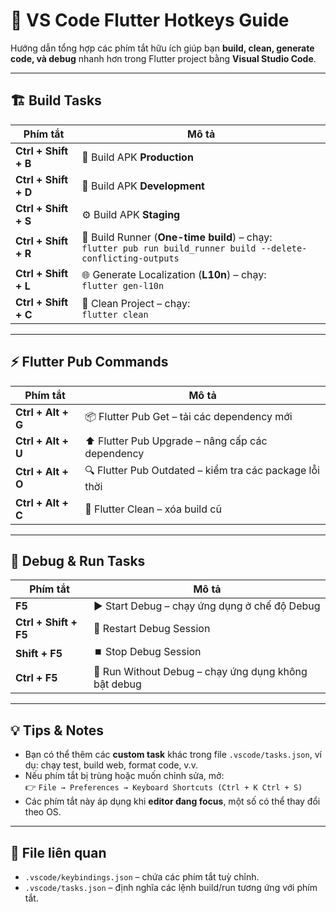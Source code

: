 # 🚀 VS Code Flutter Hotkeys Guide

Hướng dẫn tổng hợp các phím tắt hữu ích giúp bạn **build, clean, generate code, và debug** nhanh hơn trong Flutter project bằng **Visual Studio Code**.

---

## 🏗️ Build Tasks

| Phím tắt | Mô tả |
|----------|-------|
| **Ctrl + Shift + B** | 🏁 Build APK **Production** |
| **Ctrl + Shift + D** | 🧪 Build APK **Development** |
| **Ctrl + Shift + S** | ⚙️ Build APK **Staging** |
| **Ctrl + Shift + R** | 🔨 Build Runner (**One-time build**) – chạy:<br>`flutter pub run build_runner build --delete-conflicting-outputs` |
| **Ctrl + Shift + L** | 🌐 Generate Localization (**L10n**) – chạy:<br>`flutter gen-l10n` |
| **Ctrl + Shift + C** | 🧹 Clean Project – chạy:<br>`flutter clean` |

---

## ⚡ Flutter Pub Commands

| Phím tắt | Mô tả |
|----------|-------|
| **Ctrl + Alt + G** | 📦 Flutter Pub Get – tải các dependency mới |
| **Ctrl + Alt + U** | ⬆️ Flutter Pub Upgrade – nâng cấp các dependency |
| **Ctrl + Alt + O** | 🔍 Flutter Pub Outdated – kiểm tra các package lỗi thời |
| **Ctrl + Alt + C** | 🧹 Flutter Clean – xóa build cũ |

---

## 🧠 Debug & Run Tasks

| Phím tắt | Mô tả |
|----------|-------|
| **F5** | ▶️ Start Debug – chạy ứng dụng ở chế độ Debug |
| **Ctrl + Shift + F5** | 🔁 Restart Debug Session |
| **Shift + F5** | ⏹️ Stop Debug Session |
| **Ctrl + F5** | 🚀 Run Without Debug – chạy ứng dụng không bật debug |

---

## 💡 Tips & Notes

- Bạn có thể thêm các **custom task** khác trong file `.vscode/tasks.json`, ví dụ: chạy test, build web, format code, v.v.  
- Nếu phím tắt bị trùng hoặc muốn chỉnh sửa, mở:  
  👉 `File → Preferences → Keyboard Shortcuts (Ctrl + K Ctrl + S)`  
- Các phím tắt này áp dụng khi **editor đang focus**, một số có thể thay đổi theo OS.

---

## 📁 File liên quan

- `.vscode/keybindings.json` – chứa các phím tắt tuỳ chỉnh.  
- `.vscode/tasks.json` – định nghĩa các lệnh build/run tương ứng với phím tắt.